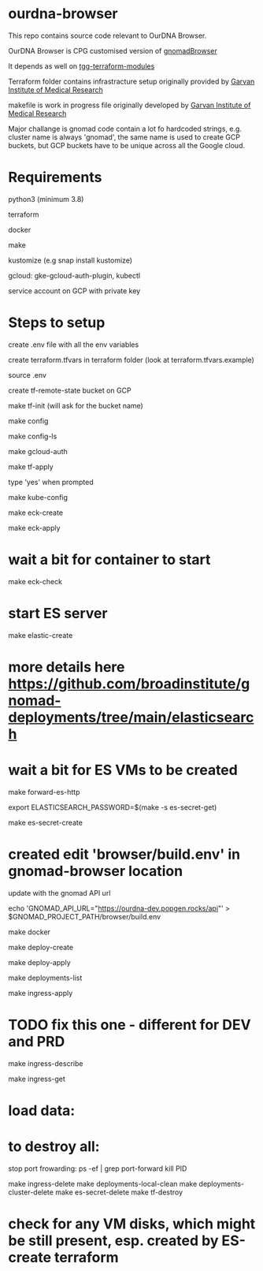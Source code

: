 # ourdna-browser

This repo contains source code relevant to OurDNA Browser.

OurDNA Browser is CPG customised version of [gnomadBrowser](https://github.com/populationgenomics/gnomad-browser)

It depends as well on [tgg-terraform-modules](https://github.com/populationgenomics/tgg-terraform-modules)

Terraform folder contains infrastracture setup originally provided by [Garvan Institute of Medical Research](https://github.com/Garvan-Data-Science-Platform/gnomad-browser/tree/autism-crc-coverage/terraform)

makefile is work in progress file originally developed by [Garvan Institute of Medical Research](https://github.com/Garvan-Data-Science-Platform/gnomad-browser/blob/autism-crc-coverage/makefile)

Major challange is gnomad code contain a lot fo hardcoded strings, e.g. cluster name is always 'gnomad', the same name is used to create GCP buckets, but GCP buckets have to be unique across all the Google cloud.

# Requirements

python3 (minimum 3.8)

terraform

docker

make

kustomize (e.g snap install kustomize)

gcloud: gke-gcloud-auth-plugin, kubectl

service account on GCP with private key


# Steps to setup

create .env file with all the env variables

create terraform.tfvars in terraform folder (look at terraform.tfvars.example)

source .env

create tf-remote-state bucket on GCP

make tf-init (will ask for the bucket name)

make config

make config-ls

make gcloud-auth

make tf-apply

type 'yes' when prompted

make kube-config

make eck-create

make eck-apply

# wait a bit for container to start

make eck-check

# start ES server

make elastic-create

# more details here https://github.com/broadinstitute/gnomad-deployments/tree/main/elasticsearch

# wait a bit for ES VMs to be created

make forward-es-http

export ELASTICSEARCH_PASSWORD=$(make -s es-secret-get)

make es-secret-create

# created edit 'browser/build.env' in gnomad-browser location
update with the gnomad API url

echo 'GNOMAD_API_URL="https://ourdna-dev.popgen.rocks/api"' > $GNOMAD_PROJECT_PATH/browser/build.env

make docker

make deploy-create

make deploy-apply

make deployments-list

make ingress-apply

# TODO fix this one - different for DEV and PRD
make ingress-describe

make ingress-get

# load data:






# to destroy all:

stop port frowarding:
ps -ef | grep port-forward
kill PID

make ingress-delete
make deployments-local-clean
make deployments-cluster-delete
make es-secret-delete
make tf-destroy

# check for any VM disks, which might be still present, esp. created by ES-create terraform



